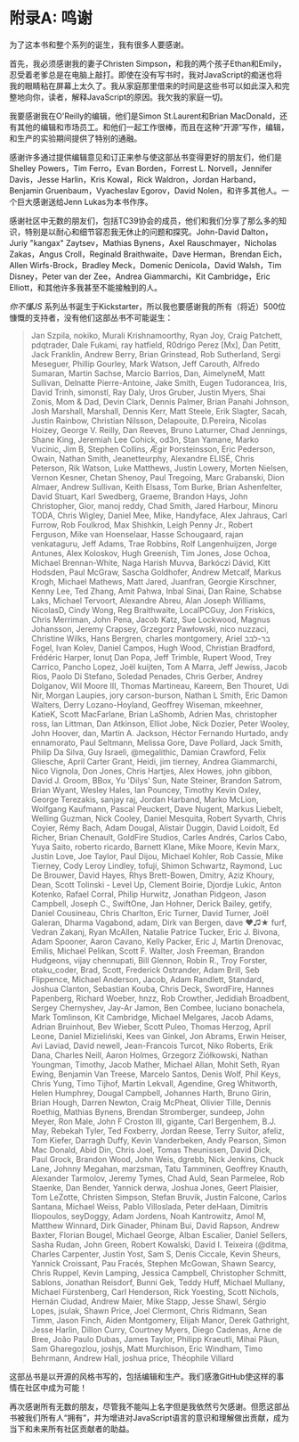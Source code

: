 # 附录A: 鸣谢

为了这本书和整个系列的诞生，我有很多人要感谢。

首先，我必须感谢我的妻子Christen Simpson，和我的两个孩子Ethan和Emily，忍受着老爹总是在电脑上敲打。即使在没有写书时，我对JavaScript的痴迷也将我的眼睛粘在屏幕上太久了。我从家庭那里借来的时间是这些书可以如此深入和完整地向你，读者，解释JavaScript的原因。我欠我的家庭一切。

我要感谢我在O'Reilly的编辑，他们是Simon St.Laurent和Brian MacDonald，还有其他的编辑和市场员工。和他们一起工作很棒，而且在这种“开源”写作，编辑，和生产的实验期间提供了特别的通融。

感谢许多通过提供编辑意见和订正来参与使这部丛书变得更好的朋友们，他们是Shelley Powers，Tim Ferro，Evan Borden，Forrest L. Norvell，Jennifer Davis，Jesse Harlin，Kris Kowal，Rick Waldron，Jordan Harband，Benjamin Gruenbaum，Vyacheslav Egorov，David Nolen，和许多其他人。一个巨大感谢送给Jenn Lukas为本书作序。

感谢社区中无数的朋友们，包括TC39协会的成员，他们和我们分享了那么多的知识，特别是以耐心和细节容忍我无休止的问题和探究。John-David Dalton，Juriy "kangax" Zaytsev，Mathias Bynens，Axel Rauschmayer，Nicholas Zakas，Angus Croll，Reginald Braithwaite，Dave Herman，Brendan Eich，Allen Wirfs-Brock，Bradley Meck，Domenic Denicola，David Walsh，Tim Disney，Peter van der Zee，Andrea Giammarchi，Kit Cambridge，Eric Elliott，和其他许多我甚至不能接触到的人。

*你不懂JS* 系列丛书诞生于Kickstarter，所以我也要感谢我的所有（将近）500位慷慨的支持者，没有他们这部丛书不可能诞生：

> Jan Szpila, nokiko, Murali Krishnamoorthy, Ryan Joy, Craig Patchett, pdqtrader, Dale Fukami, ray hatfield, R0drigo Perez [Mx], Dan Petitt, Jack Franklin, Andrew Berry, Brian Grinstead, Rob Sutherland, Sergi Meseguer, Phillip Gourley, Mark Watson, Jeff Carouth, Alfredo Sumaran, Martin Sachse, Marcio Barrios, Dan, AimelyneM, Matt Sullivan, Delnatte Pierre-Antoine, Jake Smith, Eugen Tudorancea, Iris, David Trinh, simonstl, Ray Daly, Uros Gruber, Justin Myers, Shai Zonis, Mom & Dad, Devin Clark, Dennis Palmer, Brian Panahi Johnson, Josh Marshall, Marshall, Dennis Kerr, Matt Steele, Erik Slagter, Sacah, Justin Rainbow, Christian Nilsson, Delapouite, D.Pereira, Nicolas Hoizey, George V. Reilly, Dan Reeves, Bruno Laturner, Chad Jennings, Shane King, Jeremiah Lee Cohick, od3n, Stan Yamane, Marko Vucinic, Jim B, Stephen Collins, Ægir Þorsteinsson, Eric Pederson, Owain, Nathan Smith, Jeanetteurphy, Alexandre ELISÉ, Chris Peterson, Rik Watson, Luke Matthews, Justin Lowery, Morten Nielsen, Vernon Kesner, Chetan Shenoy, Paul Tregoing, Marc Grabanski, Dion Almaer, Andrew Sullivan, Keith Elsass, Tom Burke, Brian Ashenfelter, David Stuart, Karl Swedberg, Graeme, Brandon Hays, John Christopher, Gior, manoj reddy, Chad Smith, Jared Harbour, Minoru TODA, Chris Wigley, Daniel Mee, Mike, Handyface, Alex Jahraus, Carl Furrow, Rob Foulkrod, Max Shishkin, Leigh Penny Jr., Robert Ferguson, Mike van Hoenselaar, Hasse Schougaard, rajan venkataguru, Jeff Adams, Trae Robbins, Rolf Langenhuijzen, Jorge Antunes, Alex Koloskov, Hugh Greenish, Tim Jones, Jose Ochoa, Michael Brennan-White, Naga Harish Muvva, Barkóczi Dávid, Kitt Hodsden, Paul McGraw, Sascha Goldhofer, Andrew Metcalf, Markus Krogh, Michael Mathews, Matt Jared, Juanfran, Georgie Kirschner, Kenny Lee, Ted Zhang, Amit Pahwa, Inbal Sinai, Dan Raine, Schabse Laks, Michael Tervoort, Alexandre Abreu, Alan Joseph Williams, NicolasD, Cindy Wong, Reg Braithwaite, LocalPCGuy, Jon Friskics, Chris Merriman, John Pena, Jacob Katz, Sue Lockwood, Magnus Johansson, Jeremy Crapsey, Grzegorz Pawłowski, nico nuzzaci, Christine Wilks, Hans Bergren, charles montgomery, Ariel בר-לבב Fogel, Ivan Kolev, Daniel Campos, Hugh Wood, Christian Bradford, Frédéric Harper, Ionuţ Dan Popa, Jeff Trimble, Rupert Wood, Trey Carrico, Pancho Lopez, Joël kuijten, Tom A Marra, Jeff Jewiss, Jacob Rios, Paolo Di Stefano, Soledad Penades, Chris Gerber, Andrey Dolganov, Wil Moore III, Thomas Martineau, Kareem, Ben Thouret, Udi Nir, Morgan Laupies, jory carson-burson, Nathan L Smith, Eric Damon Walters, Derry Lozano-Hoyland, Geoffrey Wiseman, mkeehner, KatieK, Scott MacFarlane, Brian LaShomb, Adrien Mas, christopher ross, Ian Littman, Dan Atkinson, Elliot Jobe, Nick Dozier, Peter Wooley, John Hoover, dan, Martin A. Jackson, Héctor Fernando Hurtado, andy ennamorato, Paul Seltmann, Melissa Gore, Dave Pollard, Jack Smith, Philip Da Silva, Guy Israeli, @megalithic, Damian Crawford, Felix Gliesche, April Carter Grant, Heidi, jim tierney, Andrea Giammarchi, Nico Vignola, Don Jones, Chris Hartjes, Alex Howes, john gibbon, David J. Groom, BBox, Yu 'Dilys' Sun, Nate Steiner, Brandon Satrom, Brian Wyant, Wesley Hales, Ian Pouncey, Timothy Kevin Oxley, George Terezakis, sanjay raj, Jordan Harband, Marko McLion, Wolfgang Kaufmann, Pascal Peuckert, Dave Nugent, Markus Liebelt, Welling Guzman, Nick Cooley, Daniel Mesquita, Robert Syvarth, Chris Coyier, Rémy Bach, Adam Dougal, Alistair Duggin, David Loidolt, Ed Richer, Brian Chenault, GoldFire Studios, Carles Andrés, Carlos Cabo, Yuya Saito, roberto ricardo, Barnett Klane, Mike Moore, Kevin Marx, Justin Love, Joe Taylor, Paul Dijou, Michael Kohler, Rob Cassie, Mike Tierney, Cody Leroy Lindley, tofuji, Shimon Schwartz, Raymond, Luc De Brouwer, David Hayes, Rhys Brett-Bowen, Dmitry, Aziz Khoury, Dean, Scott Tolinski - Level Up, Clement Boirie, Djordje Lukic, Anton Kotenko, Rafael Corral, Philip Hurwitz, Jonathan Pidgeon, Jason Campbell, Joseph C., SwiftOne, Jan Hohner, Derick Bailey, getify, Daniel Cousineau, Chris Charlton, Eric Turner, David Turner, Joël Galeran, Dharma Vagabond, adam, Dirk van Bergen, dave ♥♫★ furf, Vedran Zakanj, Ryan McAllen, Natalie Patrice Tucker, Eric J. Bivona, Adam Spooner, Aaron Cavano, Kelly Packer, Eric J, Martin Drenovac, Emilis, Michael Pelikan, Scott F. Walter, Josh Freeman, Brandon Hudgeons, vijay chennupati, Bill Glennon, Robin R., Troy Forster, otaku_coder, Brad, Scott, Frederick Ostrander, Adam Brill, Seb Flippence, Michael Anderson, Jacob, Adam Randlett, Standard, Joshua Clanton, Sebastian Kouba, Chris Deck, SwordFire, Hannes Papenberg, Richard Woeber, hnzz, Rob Crowther, Jedidiah Broadbent, Sergey Chernyshev, Jay-Ar Jamon, Ben Combee, luciano bonachela, Mark Tomlinson, Kit Cambridge, Michael Melgares, Jacob Adams, Adrian Bruinhout, Bev Wieber, Scott Puleo, Thomas Herzog, April Leone, Daniel Mizieliński, Kees van Ginkel, Jon Abrams, Erwin Heiser, Avi Laviad, David newell, Jean-Francois Turcot, Niko Roberts, Erik Dana, Charles Neill, Aaron Holmes, Grzegorz Ziółkowski, Nathan Youngman, Timothy, Jacob Mather, Michael Allan, Mohit Seth, Ryan Ewing, Benjamin Van Treese, Marcelo Santos, Denis Wolf, Phil Keys, Chris Yung, Timo Tijhof, Martin Lekvall, Agendine, Greg Whitworth, Helen Humphrey, Dougal Campbell, Johannes Harth, Bruno Girin, Brian Hough, Darren Newton, Craig McPheat, Olivier Tille, Dennis Roethig, Mathias Bynens, Brendan Stromberger, sundeep, John Meyer, Ron Male, John F Croston III, gigante, Carl Bergenhem, B.J. May, Rebekah Tyler, Ted Foxberry, Jordan Reese, Terry Suitor, afeliz, Tom Kiefer, Darragh Duffy, Kevin Vanderbeken, Andy Pearson, Simon Mac Donald, Abid Din, Chris Joel, Tomas Theunissen, David Dick, Paul Grock, Brandon Wood, John Weis, dgrebb, Nick Jenkins, Chuck Lane, Johnny Megahan, marzsman, Tatu Tamminen, Geoffrey Knauth, Alexander Tarmolov, Jeremy Tymes, Chad Auld, Sean Parmelee, Rob Staenke, Dan Bender, Yannick derwa, Joshua Jones, Geert Plaisier, Tom LeZotte, Christen Simpson, Stefan Bruvik, Justin Falcone, Carlos Santana, Michael Weiss, Pablo Villoslada, Peter deHaan, Dimitris Iliopoulos, seyDoggy, Adam Jordens, Noah Kantrowitz, Amol M, Matthew Winnard, Dirk Ginader, Phinam Bui, David Rapson, Andrew Baxter, Florian Bougel, Michael George, Alban Escalier, Daniel Sellers, Sasha Rudan, John Green, Robert Kowalski, David I. Teixeira (@ditma, Charles Carpenter, Justin Yost, Sam S, Denis Ciccale, Kevin Sheurs, Yannick Croissant, Pau Fracés, Stephen McGowan, Shawn Searcy, Chris Ruppel, Kevin Lamping, Jessica Campbell, Christopher Schmitt, Sablons, Jonathan Reisdorf, Bunni Gek, Teddy Huff, Michael Mullany, Michael Fürstenberg, Carl Henderson, Rick Yoesting, Scott Nichols, Hernán Ciudad, Andrew Maier, Mike Stapp, Jesse Shawl, Sérgio Lopes, jsulak, Shawn Price, Joel Clermont, Chris Ridmann, Sean Timm, Jason Finch, Aiden Montgomery, Elijah Manor, Derek Gathright, Jesse Harlin, Dillon Curry, Courtney Myers, Diego Cadenas, Arne de Bree, João Paulo Dubas, James Taylor, Philipp Kraeutli, Mihai Păun, Sam Gharegozlou, joshjs, Matt Murchison, Eric Windham, Timo Behrmann, Andrew Hall, joshua price, Théophile Villard

这部丛书是以开源的风格书写的，包括编辑和生产。我们感激GitHub使这样的事情在社区中成为可能！

再次感谢所有无数的朋友，尽管我不能叫上名字但是我依然亏欠感谢。但愿这部丛书被我们所有人“拥有”，并为增进对JavaScript语言的意识和理解做出贡献，成为当下和未来所有社区贡献者的助益。
